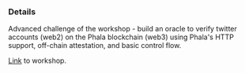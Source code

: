 ### Details
Advanced challenge of the workshop - build an oracle to verify twitter accounts (web2) on the Phala blockchain (web3) using Phala's 
HTTP support, off-chain attestation, and basic control flow.

[Link](https://github.com/Phala-Network/oracle-workshop) to workshop.
